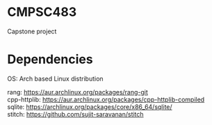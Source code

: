 # CMPSC483
Capstone project 

# Dependencies
OS: Arch based Linux distribution<br>

rang:        https://aur.archlinux.org/packages/rang-git<br>
cpp-httplib: https://aur.archlinux.org/packages/cpp-httplib-compiled<br>
sqlite:      https://archlinux.org/packages/core/x86_64/sqlite/<br>
stitch:      https://github.com/sujit-saravanan/stitch
